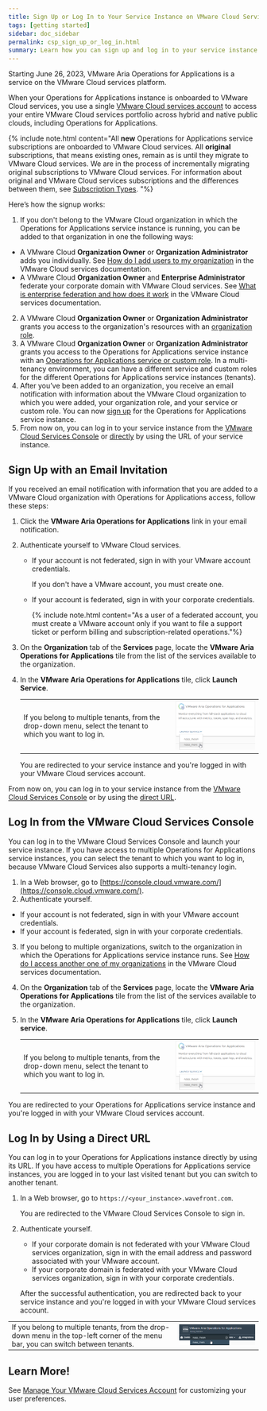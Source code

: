 ```yaml
---
title: Sign Up or Log In to Your Service Instance on VMware Cloud Services
tags: [getting started]
sidebar: doc_sidebar
permalink: csp_sign_up_or_log_in.html
summary: Learn how you can sign up and log in to your service instance if it's onboarded to VMware Cloud services.
---
```

Starting June 26, 2023, VMware Aria Operations for Applications is a service on the VMware Cloud services platform.

When your Operations for Applications instance is onboarded to VMware Cloud services, you use a single [VMware Cloud services account](csp_getting_started.html#what-is-a-vmware-cloud-services-account) to access your entire VMware Cloud services portfolio across hybrid and native public clouds, including Operations for Applications.

{% include note.html content="All **new** Operations for Applications service subscriptions are onboarded to VMware Cloud services. All **original** subscriptions, that means existing ones, remain as is until they migrate to VMware Cloud services. We are in the process of incrementally migrating original subscriptions to VMware Cloud services. For information about original and VMware Cloud services subscriptions and the differences between them, see [Subscription Types](subscriptions-differences.html). "%}

Here’s how the signup works:
1.	If you don't belong to the VMware Cloud organization in which the Operations for Applications service instance is running, you can be added to that organization in one the following ways:
- A VMware Cloud **Organization Owner** or **Organization Administrator** adds you individually. See [How do I add users to my organization](https://docs.vmware.com/en/VMware-Cloud-services/services/Using-VMware-Cloud-Services/GUID-47AA313E-9DAC-447C-B6C8-DF71ED45B0D5.html) in the VMware Cloud services documentation.
- A VMware Cloud **Organization Owner** and **Enterprise Administrator** federate your corporate domain with VMware Cloud services. See [What is enterprise federation and how does it work](https://docs.vmware.com/en/VMware-Cloud-services/services/setting-up-enterprise-federation-cloud-services/GUID-76FAECB3-CFAA-461E-B9C9-2A49C39CD17F.html) in the VMware Cloud services documentation.
2. A VMware Cloud **Organization Owner** or **Organization Administrator** grants you access to the organization's resources with an [organization role](csp_getting_started.html#what-is-a-vmware-cloud-organization-role).
3. A VMware Cloud **Organization Owner** or **Organization Administrator** grants you access to the Operations for Applications service instance with an [Operations for Applications service or custom role](csp_users_roles.html). In a multi-tenancy environment, you can have a different service and custom roles for the different Operations for Applications service instances (tenants).
4. After you’ve been added to an organization, you receive an email notification with information about the VMware Cloud organization to which you were added, your organization role, and your service or custom role. You can now [sign up](#sign-up-with-an-email-invitation) for the Operations for Applications service instance.
5. From now on, you can log in to your service instance from the [VMware Cloud Services Console](#log-in-from-the-vmware-cloud-services-console) or [directly](#log-in-by-using-a-direct-url) by using the URL of your service instance.

## Sign Up with an Email Invitation

If you received an email notification with information that you are added to a VMware Cloud organization with Operations for Applications access, follow these steps:

1. Click the **VMware Aria Operations for Applications** link in your email notification.
2. Authenticate yourself to VMware Cloud services. 
    - If your account is not federated, sign in with your VMware account credentials.
    
      If you don't have a VMware account, you must create one.
    - If your account is federated, sign in with your corporate credentials.
  
      {% include note.html content="As a user of a federated account, you must create a VMware account only if you want to file a support ticket or perform billing and subscription-related operations."%}
3. On the **Organization** tab of the **Services** page, locate the **VMware Aria Operations for Applications** tile from the list of the services available to the organization.
4. In the **VMware Aria Operations for Applications** tile, click **Launch Service**.

   <table>
   <tr>
   <td>If you belong to multiple tenants, from the drop-down menu, select the tenant to which you want to log in.</td>
   <td><img src="/images/csp_multi_tenancy.png" alt="Drop-down menu with several tenants."></td>
   </tr>
   </table>

    You are redirected to your service instance and you're logged in with your VMware Cloud services account.
    
From now on, you can log in to your service instance from the [VMware Cloud Services Console](#log-in-from-the-vmware-cloud-services-console) or by using the [direct URL](#log-in-by-using-a-direct-url).

## Log In from the VMware Cloud Services Console

You can log in to the VMware Cloud Services Console and launch your service instance. If you have access to multiple Operations for Applications service instances, you can select the tenant to which you want to log in, because VMware Cloud Services also supports a multi-tenancy login.

1. In a Web browser, go to [https://console.cloud.vmware.com/](https://console.cloud.vmware.com/).
2. Authenticate yourself.
  - If your account is not federated, sign in with your VMware account credentials. 
  - If your account is federated, sign in with your corporate credentials.
3. If you belong to multiple organizations, switch to the organization in which the Operations for Applications service instance runs. See [How do I access another one of my organizations](https://docs.vmware.com/en/VMware-Cloud-services/services/Using-VMware-Cloud-Services/GUID-432417CF-CE0C-48EB-BEBB-8C27751577D1.html) in the VMware Cloud services documentation.
4. On the **Organization** tab of the **Services** page, locate the **VMware Aria Operations for Applications** tile from the list of the services available to the organization.
5. In the **VMware Aria Operations for Applications** tile, click **Launch service**.

    <table>
    <tr>
    <td>If you belong to multiple tenants, from the drop-down menu, select the tenant to which you want to log in.</td>
    <td><img src="/images/csp_multi_tenancy.png" alt="Drop-down menu with several tenants."></td>
    </tr>
    </table>

You are redirected to your Operations for Applications service instance and you're logged in with your VMware Cloud services account.

## Log In by Using a Direct URL

You can log in to your  Operations for Applications instance directly by using its URL. If you have access to multiple Operations for Applications service instances, you are logged in to your last visited tenant but you can switch to another tenant.

1. In a Web browser, go to `https://<your_instance>.wavefront.com`.

    You are redirected to the VMware Cloud Services Console to sign in.
2. Authenticate yourself.
    -  If your corporate domain is not federated with your VMware Cloud services organization, sign in with the email address and password associated with your VMware account.
    - If your corporate domain is federated with your VMware Cloud services organization, sign in with your corporate credentials.

    After the successful authentication, you are redirected back to your service instance and you're logged in with your VMware Cloud services account.

<table>
<tr>
<td>If you belong to multiple tenants, from the drop-down menu in the top-left corner of the menu bar, you can switch between tenants.</td>
<td><img src="/images/to_multi_tenancy.png" alt="Drop-down menu with several tenants."></td>
</tr>
</table>

## Learn More!

See [Manage Your VMware Cloud Services Account](csp_users_account_managing.html) for customizing your user preferences.
